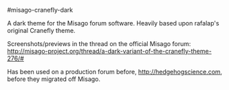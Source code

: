 #misago-cranefly-dark

A dark theme for the Misago forum software. Heavily based upon rafalap's original
Cranefly theme. 

Screenshots/previews in the thread on the official Misago forum: http://misago-project.org/thread/a-dark-variant-of-the-cranefly-theme-276/#

Has been used on a production forum before, http://hedgehogscience.com, before they migrated off Misago. 
